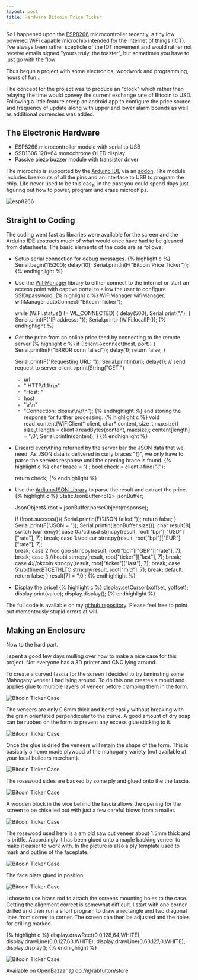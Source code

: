 ```yaml
---
layout: post
title: Hardware Bitcoin Price Ticker
---
```


So I happened upon the [ESP8266](https://en.wikipedia.org/wiki/ESP8266) microcontroller recently, a tiny low powered WiFi capable microchip intended for the internet of things (IOT). I've always been rather scepticle of the IOT movement and would rather not receive emails signed "yours truly, the toaster", but sometimes you have to just go with the flow.

Thus begun a project with some electronics, woodwork and programming, hours of fun...

The concept for the project was to produce an "clock" which rather than relaying the time would convey the current exchange rate of Bitcoin to USD. Following a little feature creep an android app to configure the price source and frequency of update along with upper and lower alarm bounds as well as additional currencies was added.


## The Electronic Hardware

* ESP8266 microcontroller module with serial to USB
* SSD1306 128*64 monochrome OLED display
* Passive piezo buzzer module with transistor driver

The microchip is supported by the [Arduino IDE](https://www.arduino.cc/en/Main/Software) via an [addon](https://github.com/esp8266/Arduino). The module includes breakouts of all the pins and an interface to USB to program the chip. Life never used to be this easy, in the past you could spend days just figuring out how to power, program and erase microchips.

![esp8266](/img/esp8266.jpg)

## Straight to Coding

The coding went fast as libraries were available for the screen and the Arduino IDE abstracts much of what would once have had to be gleaned from datasheets. The basic elements of the code are as follows:

* Setup serial connection for debug messages.
{% highlight c %}
Serial.begin(115200);
delay(10);
  Serial.println(F("Bitcoin Price Ticker"));
{% endhighlight %} 
* Use the [WifiManager](https://github.com/tzapu/WiFiManager) library to either connect to the internet or start an access point with captive portal to allow the user to configure SSID/password.
{% highlight c %}
  WiFiManager wifiManager;
  wifiManager.autoConnect("Bitcoin-Ticker");  

  while (WiFi.status() != WL_CONNECTED) {
    delay(500);
    Serial.print(".");
  }
  Serial.print(F("IP address: "));
  Serial.println(WiFi.localIP()); 
{% endhighlight %}
* Get the price from an online price feed by connecting to the remote server
	{% highlight c %}
  if (!client->connect(host, port)) {
    Serial.println(F("ERROR conn failed"));
    delay(1);
    return false;
  }
  
  Serial.print(F("Requesting URL: "));
  Serial.println(url);
  delay(1);
  // send request to server
  client->print(String("GET ") 
  + url 
  + " HTTP/1.1\r\n" 
  + "Host: " 
  + host 
  + "\r\n" 
  + "Connection: close\r\n\r\n");
 {% endhighlight %}
and storing the response for further processing.
{% highlight c %}
 void read_content(WiFiClient* client, char* content, size_t maxsize){
   size_t length = client->readBytes(content, maxsize);
   content[length] = '\0';
   Serial.println(content); 
 }
{% endhighlight %}

* Discard everything returned by the server bar the JSON data that we need. As JSON data is delivered in curly braces "{}", we only have to parse the servers response until the opening brace is found.
{% highlight c %}
  char brace = '{';
  bool check = client->find("{");

  return check;
{% endhighlight %}
* Use the [ArdiunoJSON Library](https://github.com/bblanchon/ArduinoJson) to parse the result and extract the price.
{% highlight c %}
  StaticJsonBuffer<512> jsonBuffer;

  JsonObject& root = jsonBuffer.parseObject(response);

  if (!root.success()){
    Serial.println(F("JSON failed!"));
    return false;
  }
  Serial.print(F("JSON = "));
  Serial.println(jsonBuffer.size());
  char result[8];
  switch (currency){
    case 0://cd usd
        strncpy(result, root["bpi"]["USD"]["rate"], 7);
        break;
    case 1://cd eur
       strncpy(result, root["bpi"]["EUR"]["rate"], 7);     
       break;
    case 2://cd gbp
       strncpy(result, root["bpi"]["GBP"]["rate"], 7);
       break;
    case 3://houbi
       strncpy(result, root["ticker"]["last"], 7);
       break;
    case 4://okcoin
       strncpy(result, root["ticker"]["last"], 7);
       break;
    case 5://bitfinexBTCETHLTC
       strncpy(result, root["mid"], 7);
       break;
    default:
       return false;
  }
  result[7] = '\0';
{% endhighlight %}
* Display the price!
{% highlight c %}
 display.setCursor(xoffset, yoffset);
 display.print(value);
 display.display();
{% endhighlight %}
 
The full code is available on my [github repository](https://github.com/rabfulton/HardwareBitcoinTicker). Please feel free to point out momentously stupid errors at will.
 
## Making an Enclosure
 
Now to the hard part.
 
I spent a good few days mulling over how to make a nice case for this project. Not everyone has a 3D printer and CNC lying around.

To create a curved fascia for the screen I decided to try laminating some Mahogany veneer I had lying around. To do this one creates a mould and applies glue to multiple layers of veneer before clamping them in the form.

 ![Bitcoin Ticker Case](/img/btc1.jpg)

The veneers are only 0.6mm thick and bend easily without breaking with the grain orientated perpendicular to the curve. A good amount of dry soap can be rubbed on the form to prevent any excess glue sticking to it.

 ![Bitcoin Ticker Case](/img/btc2.jpg)

Once the glue is dried the veneers will retain the shape of the form. This is basically a home made plywood of the mahogany variety (not available at your local builders merchant).

 ![Bitcoin Ticker Case](/img/btc3.jpg)

The rosewood sides are backed by some ply and glued onto the the fascia.

 ![Bitcoin Ticker Case](/img/btc4.jpg)

A wooden block in the vice behind the fascia allows the opening for the screen to be chiselled out with just a few careful blows from a mallet.
 
 ![Bitcoin Ticker Case](/img/btc5.jpg)

The rosewood used here is a am old saw cut veneer about 1.5mm thick and is brittle. Accordingly it has been glued onto a maple backing veneer to make it easier to work with. In the picture is also a ply template used to mark and outline of the faceplate.

 ![Bitcoin Ticker Case](/img/btc6.jpg)
  
The face plate glued in position.

 ![Bitcoin Ticker Case](/img/btc7.jpg)

I chose to use brass rod to attach the screens mounting holes to the case. Getting the alignment correct is somewhat difficult. I start with one corner drilled and then run a short program to draw a rectangle and two diagonal lines from corner to corner. The screen can then be adjusted and the holes for drilling marked.

{% highlight c %}
  display.drawRect(0,0,128,64,WHITE);
  display.drawLine(0,0,127,63,WHITE);
  display.drawLine(0,63,127,0,WHITE);
  display.display();
{% endhighlight %}

![Bitcoin Ticker Case](/img/btc8.jpg)

Available on [OpenBazaar](https://openbazaar.org/) @ ob://@rabfulton/store
